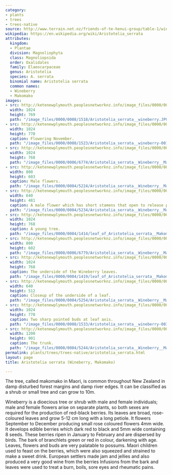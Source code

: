 ```yaml
---
category:
- plants
- trees
- trees-native
source: http://www.terrain.net.nz/friends-of-te-henui-group/table-1/wineberry-makomako.html
wikipedia: https://en.wikipedia.org/wiki/Aristotelia_serrata
attributes:
  kingdom:
  - Plantae
  division: Magnoliophyta
  class: Magnoliopsida
  order: Oxalidales
  family: Elaeocarpaceae
  genus: Aristotelia
  species: A. serrata
  binomial name: Aristotelia serrata
  common names:
  - Wineberry
  - Makomako
images:
- src: http://ketenewplymouth.peoplesnetworknz.info/image_files/0000/0008/1518/Aristotelia_serrata__wineberry.JPG
  width: 1024
  height: 769
  path: "/image_files/0000/0008/1518/Aristotelia_serrata__wineberry.JPG"
- src: http://ketenewplymouth.peoplesnetworknz.info/image_files/0000/0008/1523/Aristotelia_serrata__wineberry-001.JPG
  width: 1024
  height: 770
  caption: Flowering November.
  path: "/image_files/0000/0008/1523/Aristotelia_serrata__wineberry-001.JPG"
- src: http://ketenewplymouth.peoplesnetworknz.info/image_files/0000/0006/6774/Aristotelia_serrata__Wineberry__Makomako-008.JPG
  width: 1024
  height: 768
  path: "/image_files/0000/0006/6774/Aristotelia_serrata__Wineberry__Makomako-008.JPG"
- src: http://ketenewplymouth.peoplesnetworknz.info/image_files/0000/0004/5224/Aristotelia_serrata__Wineberry__Makomako-002.JPG
  width: 800
  height: 603
  caption: Male flowers.
  path: "/image_files/0000/0004/5224/Aristotelia_serrata__Wineberry__Makomako-002.JPG"
- src: http://ketenewplymouth.peoplesnetworknz.info/image_files/0000/0004/5234/Aristotelia_serrata__Wineberry__Makomako-003.JPG
  width: 640
  height: 481
  caption: A male flower which has short stamens that open to release pollen.
  path: "/image_files/0000/0004/5234/Aristotelia_serrata__Wineberry__Makomako-003.JPG"
- src: http://ketenewplymouth.peoplesnetworknz.info/image_files/0000/0004/1414/leaf_of_Aristotelia_serrata__Makomako_wineberry_Aristotelia_serrata-001.JPG
  width: 1024
  height: 768
  caption: A young tree.
  path: "/image_files/0000/0004/1414/leaf_of_Aristotelia_serrata__Makomako_wineberry_Aristotelia_serrata-001.JPG"
- src: http://ketenewplymouth.peoplesnetworknz.info/image_files/0000/0006/6779/Aristotelia_serrata__Wineberry__Makomako-009.JPG
  width: 800
  height: 602
  path: "/image_files/0000/0006/6779/Aristotelia_serrata__Wineberry__Makomako-009.JPG"
- src: http://ketenewplymouth.peoplesnetworknz.info/image_files/0000/0004/1419/leaf_of_Aristotelia_serrata__Makomako_wineberry_Aristotelia_serrata-002.JPG
  width: 1024
  height: 768
  caption: The underside of the Wineberry leaves.
  path: "/image_files/0000/0004/1419/leaf_of_Aristotelia_serrata__Makomako_wineberry_Aristotelia_serrata-002.JPG"
- src: http://ketenewplymouth.peoplesnetworknz.info/image_files/0000/0004/5254/Aristotelia_serrata__Wineberry__Makomako-004.jpg
  width: 640
  height: 512
  caption: Closeup of the underside of a leaf.
  path: "/image_files/0000/0004/5254/Aristotelia_serrata__Wineberry__Makomako-004.jpg"
- src: http://ketenewplymouth.peoplesnetworknz.info/image_files/0000/0008/1533/Aristotelia_serrata__wineberry-003.JPG
  width: 1024
  height: 770
  caption: Two sharp pointed buds at leaf axis.
  path: "/image_files/0000/0008/1533/Aristotelia_serrata__wineberry-003.JPG"
- src: http://ketenewplymouth.peoplesnetworknz.info/image_files/0000/0004/5244/Aristotelia_serrata__Wineberry__Makomako-005.JPG
  width: 1200
  height: 901
  caption: The trunk.
  path: "/image_files/0000/0004/5244/Aristotelia_serrata__Wineberry__Makomako-005.JPG"
permalink: plants/trees/trees-native/aristotelia_serrata.html
layout: page
title: Aristotelia serrata (Wineberry, Makomako)

---
```

The tree, called makomako in Maori, is common throughout New Zealand in damp disturbed forest margins and damp river edges. It can be classified as a shrub or small tree and can grow to 10m. 

Wineberry is a dioecious tree or shrub with male and female individuals; male and female flowers arise on separate plants, so both sexes are required for the production of red-black berries. Its leaves are broad, rose-coloured leaves and grow 5-12 cm long with a long petiole. It flowers September to December producing small rose coloured flowers 4mm wide. It develops edible berries which dark red to black and 5mm wide containing 8 seeds. These berries ripen in January to February and are dispersed by birds.
The bark of branchlets green or red in colour, darkening with age. Leaves, flowers and buds are very palatable to possums.
Maori children used to feast on the berries, which were also squeezed and strained to make a sweet drink.
European settlers made jam and jellies and also produced a very good wine from the berries Infusions from the bark and leaves were used to treat a burn, boils, sore eyes and rheumatic pains. 
